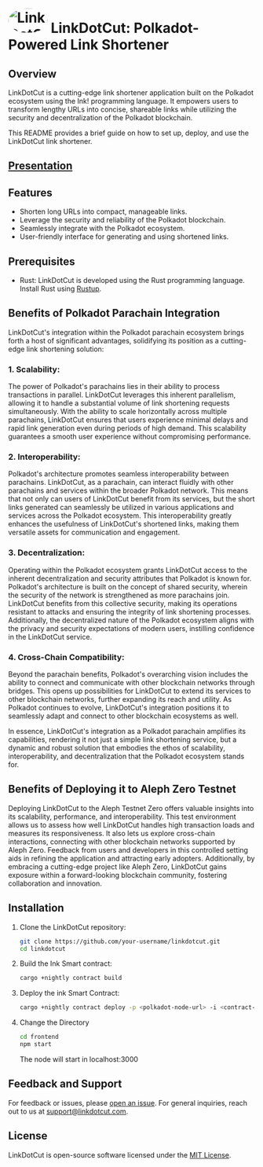 # <img src="https://logowik.com/content/uploads/images/polkadot-dot1469.jpg" alt="LinkDotCut Logo" width="80" height="50" style="border-radius:50%;"> LinkDotCut: Polkadot-Powered Link Shortener

## Overview

LinkDotCut is a cutting-edge link shortener application built on the Polkadot ecosystem using the Ink! programming language. It empowers users to transform lengthy URLs into concise, shareable links while utilizing the security and decentralization of the Polkadot blockchain.

This README provides a brief guide on how to set up, deploy, and use the LinkDotCut link shortener.


## [Presentation](https://tome.app/anurag-kingdom/ink-your-links-deploying-a-polkadot-smart-contract-on-aleph-zero-testnet-for-url-shortening-cllsgbbfs032sob5q0k16p8p2)

## Features

- Shorten long URLs into compact, manageable links.
- Leverage the security and reliability of the Polkadot blockchain.
- Seamlessly integrate with the Polkadot ecosystem.
- User-friendly interface for generating and using shortened links.

## Prerequisites

- Rust: LinkDotCut is developed using the Rust programming language. Install Rust using [Rustup](https://rustup.rs/).

## Benefits of Polkadot Parachain Integration

LinkDotCut's integration within the Polkadot parachain ecosystem brings forth a host of significant advantages, solidifying its position as a cutting-edge link shortening solution:

### 1. Scalability:
The power of Polkadot's parachains lies in their ability to process transactions in parallel. LinkDotCut leverages this inherent parallelism, allowing it to handle a substantial volume of link shortening requests simultaneously. With the ability to scale horizontally across multiple parachains, LinkDotCut ensures that users experience minimal delays and rapid link generation even during periods of high demand. This scalability guarantees a smooth user experience without compromising performance.

### 2. Interoperability:
Polkadot's architecture promotes seamless interoperability between parachains. LinkDotCut, as a parachain, can interact fluidly with other parachains and services within the broader Polkadot network. This means that not only can users of LinkDotCut benefit from its services, but the short links generated can seamlessly be utilized in various applications and services across the Polkadot ecosystem. This interoperability greatly enhances the usefulness of LinkDotCut's shortened links, making them versatile assets for communication and engagement.

### 3. Decentralization:
Operating within the Polkadot ecosystem grants LinkDotCut access to the inherent decentralization and security attributes that Polkadot is known for. Polkadot's architecture is built on the concept of shared security, wherein the security of the network is strengthened as more parachains join. LinkDotCut benefits from this collective security, making its operations resistant to attacks and ensuring the integrity of link shortening processes. Additionally, the decentralized nature of the Polkadot ecosystem aligns with the privacy and security expectations of modern users, instilling confidence in the LinkDotCut service.

### 4. Cross-Chain Compatibility:
Beyond the parachain benefits, Polkadot's overarching vision includes the ability to connect and communicate with other blockchain networks through bridges. This opens up possibilities for LinkDotCut to extend its services to other blockchain networks, further expanding its reach and utility. As Polkadot continues to evolve, LinkDotCut's integration positions it to seamlessly adapt and connect to other blockchain ecosystems as well.

In essence, LinkDotCut's integration as a Polkadot parachain amplifies its capabilities, rendering it not just a simple link shortening service, but a dynamic and robust solution that embodies the ethos of scalability, interoperability, and decentralization that the Polkadot ecosystem stands for.

## Benefits of Deploying it to Aleph Zero Testnet
Deploying LinkDotCut to the Aleph Testnet Zero offers valuable insights into its scalability, performance, and interoperability. This test environment allows us to assess how well LinkDotCut handles high transaction loads and measures its responsiveness. It also lets us explore cross-chain interactions, connecting with other blockchain networks supported by Aleph Zero. Feedback from users and developers in this controlled setting aids in refining the application and attracting early adopters. Additionally, by embracing a cutting-edge project like Aleph Zero, LinkDotCut gains exposure within a forward-looking blockchain community, fostering collaboration and innovation.

## Installation

1. Clone the LinkDotCut repository:

   ```bash
   git clone https://github.com/your-username/linkdotcut.git
   cd linkdotcut
2. Build the Ink Smart contract:

   ``` bash
   cargo +nightly contract build
   ```
3. Deploy the ink Smart Contract:

   ``` bash
   cargo +nightly contract deploy -p <polkadot-node-url> -i <contract-id> -a <account-seed>
4. Change the Directory
    ``` bash
    cd frontend
    npm start
    ```
    The node will start in localhost:3000

## Feedback and Support

For feedback or issues, please [open an issue](https://github.com/anj20/LinkDotCut/issues). For general inquiries, reach out to us at support@linkdotcut.com.

## License

LinkDotCut is open-source software licensed under the [MIT License](LICENSE).

